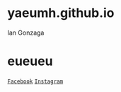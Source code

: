 # yaeumh.github.io
Ian Gonzaga
# eueueu
[`Facebook`](https://www.facebook.com/yaeumh)
[`Instagram`](https://www.instagram.com/yaeumh/)

